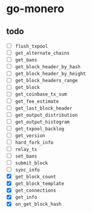 # go-monero

## todo

- [ ] `flush_txpool`
- [ ] `get_alternate_chains`
- [ ] `get_bans`
- [ ] `get_block_header_by_hash`
- [ ] `get_block_header_by_height`
- [ ] `get_block_headers_range`
- [ ] `get_block`
- [ ] `get_coinbase_tx_sum`
- [ ] `get_fee_estimate`
- [ ] `get_last_block_header`
- [ ] `get_output_distribution`
- [ ] `get_output_histogram`
- [ ] `get_txpool_backlog`
- [ ] `get_version`
- [ ] `hard_fork_info`
- [ ] `relay_tx`
- [ ] `set_bans`
- [ ] `submit_block`
- [ ] `sync_info`
- [x] `get_block_count`
- [x] `get_block_template`
- [x] `get_connections`
- [x] `get_info`
- [x] `on_get_block_hash`
